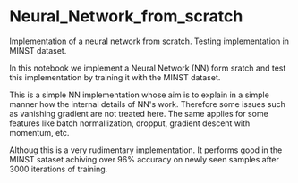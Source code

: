 # Neural_Network_from_scratch
Implementation of a neural network from scratch. Testing implementation in MINST dataset.

In this notebook we implement a Neural Network (NN) form sratch and test this implementation by training it with the MINST dataset.

This is a simple NN implementation whose aim is to explain in a simple manner how the internal details of NN's work. Therefore some issues such as vanishing gradient are not treated here. The same applies for some features like batch normallization, dropput, gradient descent with momentum, etc.

Althoug this is a very rudimentary implementation. It performs good in the MINST sataset achiving over 96% accuracy on newly seen samples after 3000 iterations of training.
